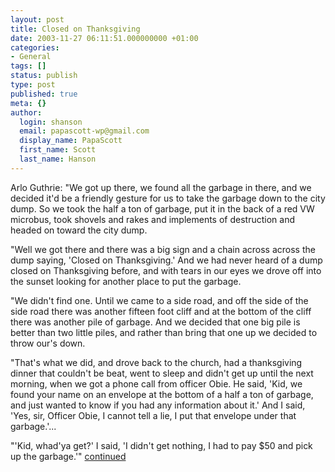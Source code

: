 ```yaml
---
layout: post
title: Closed on Thanksgiving
date: 2003-11-27 06:11:51.000000000 +01:00
categories:
- General
tags: []
status: publish
type: post
published: true
meta: {}
author:
  login: shanson
  email: papascott-wp@gmail.com
  display_name: PapaScott
  first_name: Scott
  last_name: Hanson
---
```

<p>Arlo Guthrie: "We got up there, we found all the garbage in there, and we decided it'd be a friendly gesture for us to take the garbage down to the city dump.  So we took the half a ton of garbage, put it in the back of a red VW microbus, took shovels and rakes and implements of destruction and headed on toward the city dump.</p>
<p>"Well we got there and there was a big sign and a chain across across the dump saying, 'Closed on Thanksgiving.'  And we had never heard of a dump closed on Thanksgiving before, and with tears in our eyes we drove off into the sunset looking for another place to put the garbage.</p>
<p>"We didn't find one. Until we came to a side road, and off the side of the side road there was another fifteen foot cliff and at the bottom of the cliff there was another pile of garbage. And we decided that one big pile is better than two little piles, and rather than bring that one up we decided to throw our's down.</p>
<p>"That's what we did, and drove back to the church, had a thanksgiving dinner that couldn't be beat, went to sleep and didn't get up until the next morning, when we got a phone call from officer Obie.  He said, 'Kid, we found your name on an envelope at the bottom of a half a ton of garbage, and just wanted to know if you had any information about it.' And I said, 'Yes, sir, Officer Obie, I cannot tell a lie, I put that envelope under that garbage.'...</p>
<p>"'Kid, whad'ya get?'  I said, 'I didn't get nothing, I had to pay $50 and pick up the garbage.'" <a title="LYRICS - Alice's Restaurant" href="http://www.arlo.net/lyrics/alices.shtml">continued</a></p>
